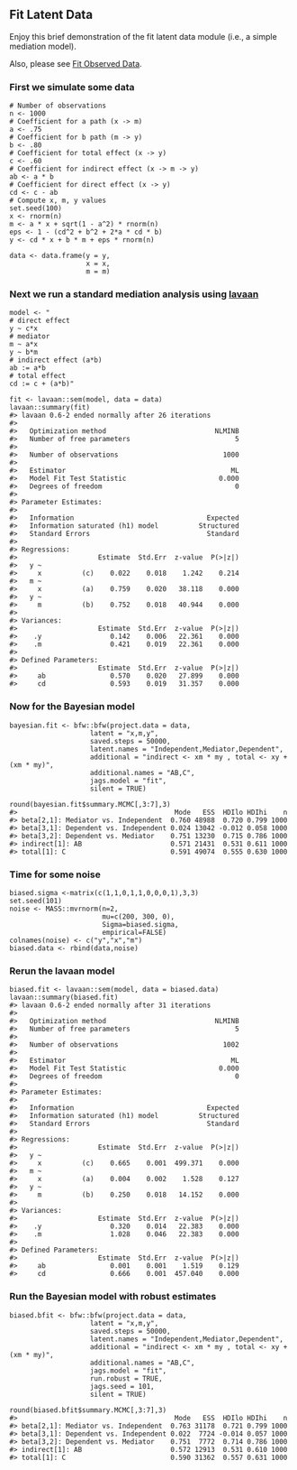Fit Latent Data
---------------

Enjoy this brief demonstration of the fit latent data module (i.e., a
simple mediation model).

Also, please see [Fit Observed Data](fit_observed_data.md).

### First we simulate some data

    # Number of observations
    n <- 1000
    # Coefficient for a path (x -> m)
    a <- .75
    # Coefficient for b path (m -> y)
    b <- .80
    # Coefficient for total effect (x -> y)
    c <- .60
    # Coefficient for indirect effect (x -> m -> y)
    ab <- a * b
    # Coefficient for direct effect (x -> y)
    cd <- c - ab
    # Compute x, m, y values
    set.seed(100)
    x <- rnorm(n)
    m <- a * x + sqrt(1 - a^2) * rnorm(n)
    eps <- 1 - (cd^2 + b^2 + 2*a * cd * b)
    y <- cd * x + b * m + eps * rnorm(n)

    data <- data.frame(y = y,
                       x = x,
                       m = m)

### Next we run a standard mediation analysis using [lavaan](https://CRAN.R-project.org/package=lavaan)

    model <- "
    # direct effect
    y ~ c*x
    # mediator
    m ~ a*x
    y ~ b*m
    # indirect effect (a*b)
    ab := a*b
    # total effect
    cd := c + (a*b)"

    fit <- lavaan::sem(model, data = data)
    lavaan::summary(fit)
    #> lavaan 0.6-2 ended normally after 26 iterations
    #> 
    #>   Optimization method                           NLMINB
    #>   Number of free parameters                          5
    #> 
    #>   Number of observations                          1000
    #> 
    #>   Estimator                                         ML
    #>   Model Fit Test Statistic                       0.000
    #>   Degrees of freedom                                 0
    #> 
    #> Parameter Estimates:
    #> 
    #>   Information                                 Expected
    #>   Information saturated (h1) model          Structured
    #>   Standard Errors                             Standard
    #> 
    #> Regressions:
    #>                    Estimate  Std.Err  z-value  P(>|z|)
    #>   y ~                                                 
    #>     x          (c)    0.022    0.018    1.242    0.214
    #>   m ~                                                 
    #>     x          (a)    0.759    0.020   38.118    0.000
    #>   y ~                                                 
    #>     m          (b)    0.752    0.018   40.944    0.000
    #> 
    #> Variances:
    #>                    Estimate  Std.Err  z-value  P(>|z|)
    #>    .y                 0.142    0.006   22.361    0.000
    #>    .m                 0.421    0.019   22.361    0.000
    #> 
    #> Defined Parameters:
    #>                    Estimate  Std.Err  z-value  P(>|z|)
    #>     ab                0.570    0.020   27.899    0.000
    #>     cd                0.593    0.019   31.357    0.000

### Now for the Bayesian model

    bayesian.fit <- bfw::bfw(project.data = data,
                        latent = "x,m,y",
                        saved.steps = 50000,
                        latent.names = "Independent,Mediator,Dependent",
                        additional = "indirect <- xm * my , total <- xy + (xm * my)",
                        additional.names = "AB,C",
                        jags.model = "fit",
                        silent = TRUE)

    round(bayesian.fit$summary.MCMC[,3:7],3)
    #>                                       Mode   ESS  HDIlo HDIhi    n
    #> beta[2,1]: Mediator vs. Independent  0.760 48988  0.720 0.799 1000
    #> beta[3,1]: Dependent vs. Independent 0.024 13042 -0.012 0.058 1000
    #> beta[3,2]: Dependent vs. Mediator    0.751 13230  0.715 0.786 1000
    #> indirect[1]: AB                      0.571 21431  0.531 0.611 1000
    #> total[1]: C                          0.591 49074  0.555 0.630 1000

### Time for some noise

    biased.sigma <-matrix(c(1,1,0,1,1,0,0,0,1),3,3)
    set.seed(101)
    noise <- MASS::mvrnorm(n=2,
                           mu=c(200, 300, 0),
                           Sigma=biased.sigma,
                           empirical=FALSE)
    colnames(noise) <- c("y","x","m")
    biased.data <- rbind(data,noise)

### Rerun the lavaan model

    biased.fit <- lavaan::sem(model, data = biased.data)
    lavaan::summary(biased.fit)
    #> lavaan 0.6-2 ended normally after 31 iterations
    #> 
    #>   Optimization method                           NLMINB
    #>   Number of free parameters                          5
    #> 
    #>   Number of observations                          1002
    #> 
    #>   Estimator                                         ML
    #>   Model Fit Test Statistic                       0.000
    #>   Degrees of freedom                                 0
    #> 
    #> Parameter Estimates:
    #> 
    #>   Information                                 Expected
    #>   Information saturated (h1) model          Structured
    #>   Standard Errors                             Standard
    #> 
    #> Regressions:
    #>                    Estimate  Std.Err  z-value  P(>|z|)
    #>   y ~                                                 
    #>     x          (c)    0.665    0.001  499.371    0.000
    #>   m ~                                                 
    #>     x          (a)    0.004    0.002    1.528    0.127
    #>   y ~                                                 
    #>     m          (b)    0.250    0.018   14.152    0.000
    #> 
    #> Variances:
    #>                    Estimate  Std.Err  z-value  P(>|z|)
    #>    .y                 0.320    0.014   22.383    0.000
    #>    .m                 1.028    0.046   22.383    0.000
    #> 
    #> Defined Parameters:
    #>                    Estimate  Std.Err  z-value  P(>|z|)
    #>     ab                0.001    0.001    1.519    0.129
    #>     cd                0.666    0.001  457.040    0.000

### Run the Bayesian model with robust estimates

    biased.bfit <- bfw::bfw(project.data = data,
                        latent = "x,m,y",
                        saved.steps = 50000,
                        latent.names = "Independent,Mediator,Dependent",
                        additional = "indirect <- xm * my , total <- xy + (xm * my)",
                        additional.names = "AB,C",
                        jags.model = "fit",
                        run.robust = TRUE,
                        jags.seed = 101,
                        silent = TRUE)

    round(biased.bfit$summary.MCMC[,3:7],3)
    #>                                       Mode   ESS  HDIlo HDIhi    n
    #> beta[2,1]: Mediator vs. Independent  0.763 31178  0.721 0.799 1000
    #> beta[3,1]: Dependent vs. Independent 0.022  7724 -0.014 0.057 1000
    #> beta[3,2]: Dependent vs. Mediator    0.751  7772  0.714 0.786 1000
    #> indirect[1]: AB                      0.572 12913  0.531 0.610 1000
    #> total[1]: C                          0.590 31362  0.557 0.631 1000
